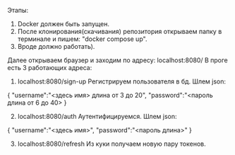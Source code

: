 Этапы:
  1. Docker должен быть запущен.
  2. После клонирования(скачивания) репозитория открываем папку в терминале и пишем: "docker compose up".
  3. Вроде должно работать).

Далее открываем браузер и заходим по адресу: localhost:8080/
В проге есть 3 работающих адреса:
  1.  localhost:8080/sign-up   Регистрируем пользователя в бд. Шлем json:

{
  "username":"<здесь имя> длина от 3 до 20",
  "password":"<пароль длина от 6 до 40>
}

  2.  localhost:8080/auth  Аутентифицируемся. Шлем json:

{
  "username":"<здесь имя>",
  "password":"<пароль длина>"
}

  3.  localhost:8080/refresh  Из куки получаем новую пару токенов.
